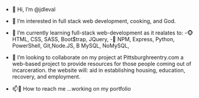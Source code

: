 - 👋 Hi, I’m @jdleval
- 👀 I’m interested in full stack web development, cooking, and God.
- 🌱 I’m currently learning full-stack web-development as it realates to:
-:monkey_face: HTML, CSS, SASS, Boot$trap, JQuery,
-:monkey: NPM, Express, Python, PowerShell, Git,Node.JS, B MySQL, NoMySQL,
           
- 💞️ I’m looking to collaborate on my project at Pittsburghreentry.com
      a web-based project to provide resources for those people coming out of incarceration.
      the website will: aid in establishing housing, education, recovery, and employment.

- 📫:incoming_envelope: How to reach me ...working on my portfolio

<!---
jdleval/jdleval is a ✨ special ✨ repository because its `README.md` (this file) appears on your GitHub profile.
You can click the Preview link to take a look at your changes.
--->
